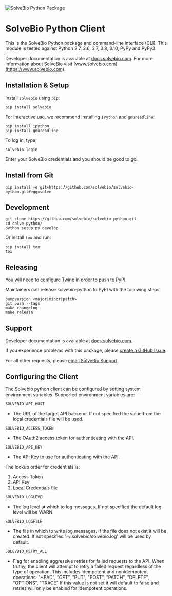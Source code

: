 ![SolveBio Python Package](https://github.com/solvebio/solvebio-python/workflows/SolveBio%20Python%20Package/badge.svg)


SolveBio Python Client
======================

This is the SolveBio Python package and command-line interface (CLI).
This module is tested against Python 2.7, 3.6, 3.7, 3.8, 3.10, PyPy and PyPy3.

Developer documentation is available at [docs.solvebio.com](https://docs.solvebio.com). For more information about SolveBio visit [www.solvebio.com](https://www.solvebio.com).



Installation & Setup
--------------------

Install `solvebio` using `pip`:

    pip install solvebio


For interactive use, we recommend installing `IPython` and `gnureadline`:

    pip install ipython
    pip install gnureadline


To log in, type:

    solvebio login


Enter your SolveBio credentials and you should be good to go!


Install from Git
----------------

    pip install -e git+https://github.com/solvebio/solvebio-python.git#egg=solve


Development
-----------

    git clone https://github.com/solvebio/solvebio-python.git
    cd solve-python/
    python setup.py develop


Or install `tox` and run:

    pip install tox
    tox


Releasing
---------

You will need to [configure Twine](https://twine.readthedocs.io/en/latest/#installation) in order to push to PyPI.

Maintainers can release solvebio-python to PyPI with the following steps:

    bumpversion <major|minor|patch>
    git push --tags
    make changelog
    make release



Support
-------

Developer documentation is available at [docs.solvebio.com](https://docs.solvebio.com).

If you experience problems with this package, please [create a GitHub Issue](https://github.com/solvebio/solvebio-python/issues).

For all other requests, please [email SolveBio Support](mailto:support@solvebio.com).


Configuring the Client
-------

The Solvebio python client can be configured by setting system environment variables.
Supported environment variables are:

`SOLVEBIO_API_HOST`     
- The URL of the target API backend.
                          If not specified the value from the local credentials file will be used.

`SOLVEBIO_ACCESS_TOKEN` 
- The OAuth2 access token for authenticating with the API.

`SOLVEBIO_API_KEY`       
- The API Key to use for authenticating with the API.

The lookup order for credentials is:
1. Access Token
2. API Key
3. Local Credentials file

`SOLVEBIO_LOGLEVEL` 
- The log level at which to log messages.
                          If not specified the default log level will be WARN.

`SOLVEBIO_LOGFILE`        
- The file in which to write log messages. 
If the file does not exist it will be created. 
If not specified '~/.solvebio/solvebio.log' will be used by default.

`SOLEVBIO_RETRY_ALL`      
- Flag for enabling aggressive retries for failed requests to the API.
When truthy, the client will attempt to retry a failed request regardless of the type of operation.
This includes idempotent and nonidempotent operations:
"HEAD", "GET", "PUT", "POST", "PATCH", "DELETE", "OPTIONS", "TRACE"
If this value is not set it will default to false and retries will only be enabled for idempotent operations.
